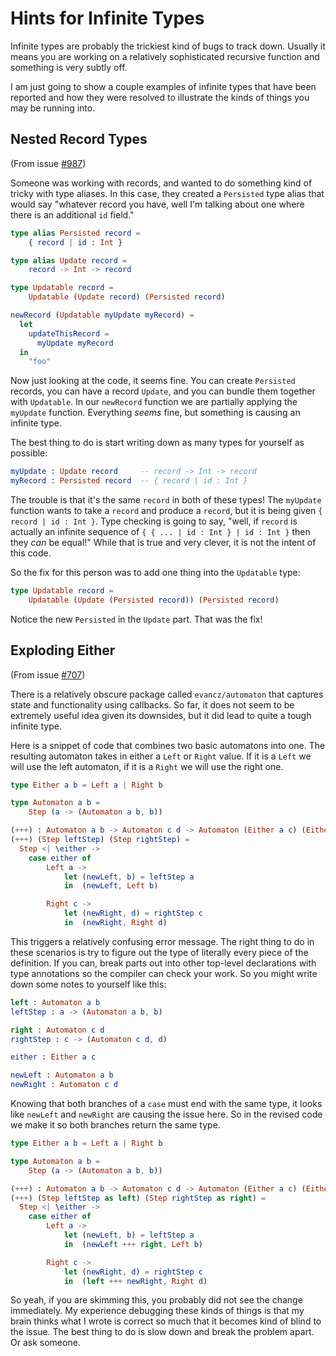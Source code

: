 # Hints for Infinite Types

Infinite types are probably the trickiest kind of bugs to track down. Usually it means you are working on a relatively sophisticated recursive function and something is very subtly off.

I am just going to show a couple examples of infinite types that have been reported and how they were resolved to illustrate the kinds of things you may be running into.


## Nested Record Types

(From issue [#987](https://github.com/elm-lang/elm-compiler/issues/987))

Someone was working with records, and wanted to do something kind of tricky with type aliases. In this case, they created a `Persisted` type alias that would say "whatever record you have, well I'm talking about one where there is an additional `id` field."

```elm
type alias Persisted record =
    { record | id : Int }

type alias Update record =
    record -> Int -> record

type Updatable record =
    Updatable (Update record) (Persisted record)

newRecord (Updatable myUpdate myRecord) =
  let
    updateThisRecord =
      myUpdate myRecord
  in
    "foo"
```

Now just looking at the code, it seems fine. You can create `Persisted` records, you can have a record `Update`, and you can bundle them together with `Updatable`. In our `newRecord` function we are partially applying the `myUpdate` function. Everything *seems* fine, but something is causing an infinite type.

The best thing to do is start writing down as many types for yourself as possible:

```elm
myUpdate : Update record     -- record -> Int -> record
myRecord : Persisted record  -- { record | id : Int }
```

The trouble is that it's the same `record` in both of these types! The `myUpdate` function wants to take a `record` and produce a `record`, but it is being given `{ record | id : Int }`. Type checking is going to say, "well, if `record` is actually an infinite sequence of `{ { ... | id : Int } | id : Int }` then they *can* be equal!" While that is true and very clever, it is not the intent of this code.

So the fix for this person was to add one thing into the `Updatable` type:

```elm
type Updatable record =
    Updatable (Update (Persisted record)) (Persisted record)
```

Notice the new `Persisted` in the `Update` part. That was the fix!


## Exploding Either

(From issue [#707](https://github.com/elm-lang/elm-compiler/issues/707))

There is a relatively obscure package called `evancz/automaton` that captures state and functionality using callbacks. So far, it does not seem to be extremely useful idea given its downsides, but it did lead to quite a tough infinite type.

Here is a snippet of code that combines two basic automatons into one. The resulting automaton takes in either a `Left` or `Right` value. If it is a `Left` we will use the left automaton, if it is a `Right` we will use the right one.

```elm
type Either a b = Left a | Right b

type Automaton a b =
    Step (a -> (Automaton a b, b))

(+++) : Automaton a b -> Automaton c d -> Automaton (Either a c) (Either b d)
(+++) (Step leftStep) (Step rightStep) =
  Step <| \either ->
    case either of
        Left a ->
            let (newLeft, b) = leftStep a
            in  (newLeft, Left b)

        Right c ->
            let (newRight, d) = rightStep c
            in  (newRight, Right d)
```

This triggers a relatively confusing error message. The right thing to do in these scenarios is try to figure out the type of literally every piece of the definition. If you can, break parts out into other top-level declarations with type annotations so the compiler can check your work. So you might write down some notes to yourself like this:

```elm
left : Automaton a b
leftStep : a -> (Automaton a b, b)

right : Automaton c d
rightStep : c -> (Automaton c d, d)

either : Either a c

newLeft : Automaton a b
newRight : Automaton c d
```

Knowing that both branches of a `case` must end with the same type, it looks like `newLeft` and `newRight` are causing the issue here. So in the revised code we make it so both branches return the same type.

```elm
type Either a b = Left a | Right b

type Automaton a b =
    Step (a -> (Automaton a b, b))

(+++) : Automaton a b -> Automaton c d -> Automaton (Either a c) (Either b d)
(+++) (Step leftStep as left) (Step rightStep as right) =
  Step <| \either ->
    case either of
        Left a ->
            let (newLeft, b) = leftStep a
            in  (newLeft +++ right, Left b)

        Right c ->
            let (newRight, d) = rightStep c
            in  (left +++ newRight, Right d)
```

So yeah, if you are skimming this, you probably did not see the change immediately. My experience debugging these kinds of things is that my brain thinks what I wrote is correct so much that it becomes kind of blind to the issue. The best thing to do is slow down and break the problem apart. Or ask someone.
